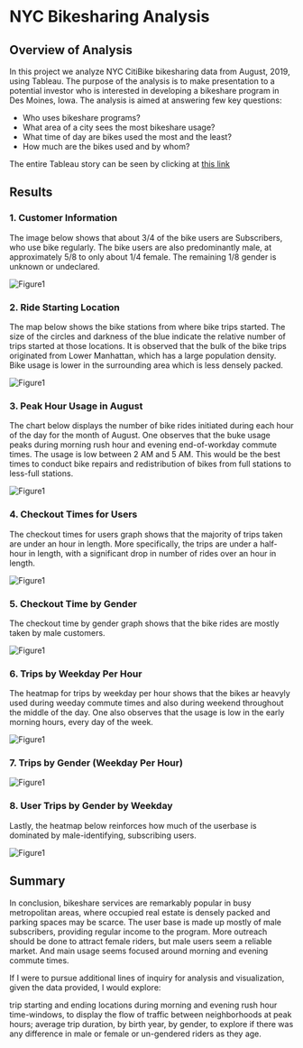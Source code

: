 # NYC Bikesharing Analysis

## Overview of Analysis

In this project we analyze NYC CitiBike bikesharing data from August, 2019, using Tableau. The purpose of the analysis is to make presentation to a potential investor who is interested in developing a bikeshare program in Des Moines, Iowa. The analysis is aimed at answering few key questions:

- Who uses bikeshare programs?
- What area of a city sees the most bikeshare usage?
- What time of day are bikes used the most and the least?
- How much are the bikes used and by whom?

The entire Tableau story can be seen by clicking at [this link](https://public.tableau.com/app/profile/dinesh.shetty/viz/NYC_Bike_Analysis_16372636521530/NYCityBikeAnalysis?publish=yes)

## Results

### 1. Customer Information
The image below shows that about 3/4 of the bike users are Subscribers, who use bike regularly. The bike users are also predominantly male, at approximately 5/8 to only about 1/4 female. The remaining 1/8 gender is unknown or undeclared.

![Figure1](/Images/customer_info.png)

### 2. Ride Starting Location
The map below shows the bike stations from where bike trips started. The size of the circles and darkness of the blue indicate the relative number of trips started at those locations. It is observed that the bulk of the bike trips originated from Lower Manhattan, which has a large population density. Bike usage is lower in the surrounding area which is less densely packed.

![Figure1](/Images/ride_starting.png)

### 3. Peak Hour Usage in August
The chart below displays the number of bike rides initiated during each hour of the day for the month of August. 
One observes that the buke usage peaks during morning rush hour and evening end-of-workday commute times. The usage is low between 2 AM and 5 AM.  This would be the best times to conduct bike repairs and redistribution of bikes from full stations to less-full stations.

![Figure1](/Images/peak_hour.png)


### 4. Checkout Times for Users
The checkout times for users graph shows that the majority of trips taken are under an hour in length. More specifically, the trips are under a half-hour in length, with a significant drop in number of rides over an hour in length.

![Figure1](/Images/tripduration_usage.png)

### 5. Checkout Time by Gender
The checkout time by gender graph shows that the bike rides are mostly taken by male customers.

![Figure1](/Images/tripduration_gender.png)

### 6. Trips by Weekday Per Hour
The heatmap for trips by weekday per hour shows that the bikes ar heavyly used during weeday commute times and also during weekend throughout the middle of the day.
One also observes that the usage is low in the early morning hours, every day of the week.

![Figure1](/Images/heatmap_1.png)

### 7. Trips by Gender (Weekday Per Hour)
![Figure1](/Images/heatmap_2.png)

### 8. User Trips by Gender by Weekday
Lastly, the heatmap below reinforces how much of the userbase is dominated by male-identifying, subscribing users. 

![Figure1](/Images/usertrip_gender_weekdays.png)


## Summary
In conclusion, bikeshare services are remarkably popular in busy metropolitan areas, where occupied real estate is densely packed and parking spaces may be scarce. The user base is made up mostly of male subscribers, providing regular income to the program. More outreach should be done to attract female riders, but male users seem a reliable market. And main usage seems focused around morning and evening commute times.

If I were to pursue additional lines of inquiry for analysis and visualization, given the data provided, I would explore:

trip starting and ending locations during morning and evening rush hour time-windows, to display the flow of traffic between neighborhoods at peak hours;
average trip duration, by birth year, by gender, to explore if there was any difference in male or female or un-gendered riders as they age.
